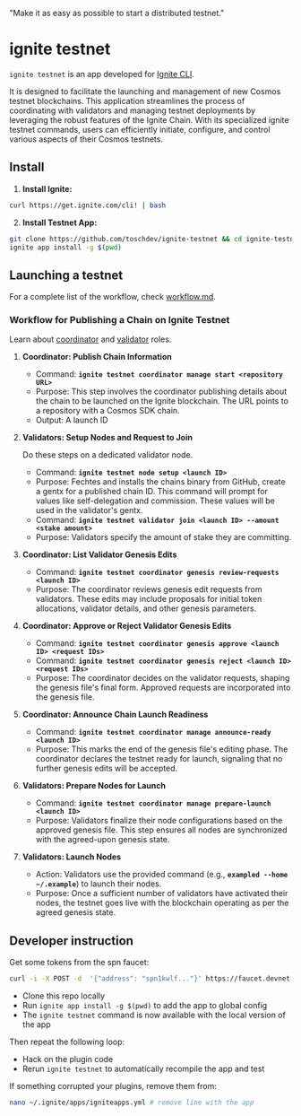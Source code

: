 "Make it as easy as possible to start a distributed testnet."

# ignite testnet

`ignite testnet` is an app developed for [Ignite CLI](https://github.com/ignite/cli).

It is designed to facilitate the launching and management of new Cosmos testnet blockchains. This application streamlines the process of coordinating with validators and managing testnet deployments by leveraging the robust features of the Ignite Chain. With its specialized ignite testnet commands, users can efficiently initiate, configure, and control various aspects of their Cosmos testnets.

## Install

1. **Install Ignite:**
```bash
curl https://get.ignite.com/cli! | bash
```


2. **Install Testnet App:**
```bash
git clone https://github.com/toschdev/ignite-testnet && cd ignite-testnet
ignite app install -g $(pwd)
```

## Launching a testnet

For a complete list of the workflow, check [workflow.md](./workflow.md).

### **Workflow for Publishing a Chain on Ignite Testnet**

Learn about [coordinator](./coordinator.md) and [validator](./validator.md) roles.

1. **Coordinator: Publish Chain Information**
    - Command: **`ignite testnet coordinator manage start <repository URL>`**
    - Purpose: This step involves the coordinator publishing details about the chain to be launched on the Ignite blockchain. The URL points to a repository with a Cosmos SDK chain.
    - Output: A launch ID
1. **Validators: Setup Nodes and Request to Join**
   
   Do these steps on a dedicated validator node.
    - Command: **`ignite testnet node setup <launch ID>`**
    - Purpose: Fechtes and installs the chains binary from GitHub, create a gentx for a published chain ID. This command will prompt for values like self-delegation and commission. These values will be used in the validator's gentx.
    - Command: **`ignite testnet validator join <launch ID> --amount <stake amount>`**
    - Purpose: Validators specify the amount of stake they are committing.
2. **Coordinator: List Validator Genesis Edits**
    - Command: **`ignite testnet coordinator genesis review-requests <launch ID>`**
    - Purpose: The coordinator reviews genesis edit requests from validators. These edits may include proposals for initial token allocations, validator details, and other genesis parameters. 
3. **Coordinator: Approve or Reject Validator Genesis Edits**   
    - Command: **`ignite testnet coordinator genesis approve <launch ID> <request IDs>`**
    - Command: **`ignite testnet coordinator genesis reject <launch ID> <request IDs>`**
    - Purpose: The coordinator decides on the validator requests, shaping the genesis file's final form. Approved requests are incorporated into the genesis file.
4. **Coordinator: Announce Chain Launch Readiness**  
    - Command: **`ignite testnet coordinator manage announce-ready <launch ID>`**
    - Purpose: This marks the end of the genesis file's editing phase. The coordinator declares the testnet ready for launch, signaling that no further genesis edits will be accepted.
5. **Validators: Prepare Nodes for Launch**
    - Command: **`ignite testnet coordinator manage prepare-launch <launch ID>`**
    - Purpose: Validators finalize their node configurations based on the approved genesis file. This step ensures all nodes are synchronized with the agreed-upon genesis state.
6. **Validators: Launch Nodes**
    - Action: Validators use the provided command (e.g., **`exampled --home ~/.example`**) to launch their nodes.
    - Purpose: Once a sufficient number of validators have activated their nodes, the testnet goes live with the blockchain operating as per the agreed genesis state.

## Developer instruction

Get some tokens from the spn faucet:

```bash
curl -i -X POST -d  '{"address": "spn1kwlf..."}' https://faucet.devnet.ignite.com
```

- Clone this repo locally
- Run `ignite app install -g $(pwd)` to add the app to global config
- The `ignite testnet` command is now available with the local version of the app

Then repeat the following loop:

- Hack on the plugin code
- Rerun `ignite testnet` to automatically recompile the app and test

If something corrupted your plugins, remove them from:

```bash
nano ~/.ignite/apps/igniteapps.yml # remove line with the app
```